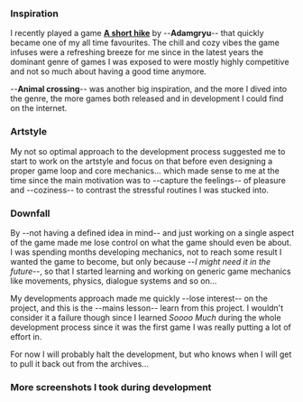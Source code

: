 
### Inspiration

I recently played a game [**A short hike**](https://adamgryu.itch.io/a-short-hike) by --**Adamgryu**-- that quickly became one of my all time favourites.
The chill and cozy vibes the game infuses were a refreshing breeze for me since in the latest years the dominant genre of games I was exposed to were mostly highly competitive and not so much about having a good time anymore.

--**Animal crossing**-- was another big inspiration, and the more I dived into the genre, the more games both released and in development I could find on the internet.

### Artstyle

My not so optimal approach to the development process suggested me to start to work on the artstyle and focus on that before even designing a proper game loop and core mechanics... which made sense to me at the time since the main motivation was to --capture the feelings-- of pleasure and --coziness-- to contrast the stressful routines I was stucked into. 

### Downfall

By --not having a defined idea in mind-- and just working on a single aspect of the game made me lose control on what the game should even be about.
I was spending months developing mechanics, not to reach some result I wanted the game to become, but only because --*I might need it in the future*--, so that I started learning and working on generic game mechanics like movements, physics, dialogue systems and so on... 


My developments approach made me quickly --lose interest-- on the project, and this is the --mains lesson-- learn from this project.
I wouldn't consider it a failure though since I learned *Soooo Much* during the whole development process since it was the first game I was really putting a lot of effort in.

For now I will probably halt the development, but who knows when I will get to pull it back out from the archives...


### More screenshots I took during development
